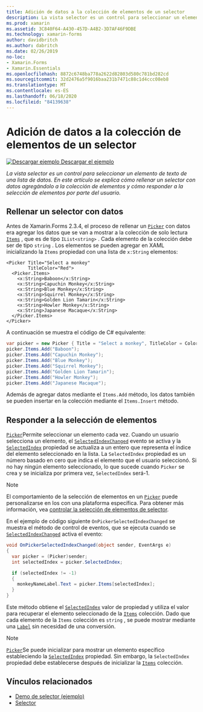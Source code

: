 ```yaml
---
title: Adición de datos a la colección de elementos de un selector
description: La vista selector es un control para seleccionar un elemento de texto de una lista de datos. En este artículo se explica cómo rellenar un selector con datos agregándolo a la colección de elementos y cómo responder a la selección de elementos por parte del usuario.
ms.prod: xamarin
ms.assetid: 3C840F64-A430-457D-A4B2-3D7AF46F9DBE
ms.technology: xamarin-forms
author: davidbritch
ms.author: dabritch
ms.date: 02/26/2019
no-loc:
- Xamarin.Forms
- Xamarin.Essentials
ms.openlocfilehash: 8872c6748ba778a2622d82803d580c781bd282cd
ms.sourcegitcommit: 32d2476a5f9016baa231b7471c88c1d4ccc08eb8
ms.translationtype: MT
ms.contentlocale: es-ES
ms.lasthandoff: 06/18/2020
ms.locfileid: "84139638"
---
```

# <a name="adding-data-to-a-pickers-items-collection"></a>Adición de datos a la colección de elementos de un selector

[![Descargar ejemplo](~/media/shared/download.png) Descargar el ejemplo](https://docs.microsoft.com/samples/xamarin/xamarin-forms-samples/userinterface-pickerdemo)

_La vista selector es un control para seleccionar un elemento de texto de una lista de datos. En este artículo se explica cómo rellenar un selector con datos agregándolo a la colección de elementos y cómo responder a la selección de elementos por parte del usuario._

## <a name="populating-a-picker-with-data"></a>Rellenar un selector con datos

Antes de Xamarin.Forms 2.3.4, el proceso de rellenar un [`Picker`](xref:Xamarin.Forms.Picker) con datos era agregar los datos que se van a mostrar a la colección de solo lectura [`Items`](xref:Xamarin.Forms.Picker.Items) , que es de tipo `IList<string>` . Cada elemento de la colección debe ser de tipo `string` . Los elementos se pueden agregar en XAML inicializando la `Items` propiedad con una lista de `x:String` elementos:

```xaml
<Picker Title="Select a monkey"
        TitleColor="Red">
  <Picker.Items>
    <x:String>Baboon</x:String>
    <x:String>Capuchin Monkey</x:String>
    <x:String>Blue Monkey</x:String>
    <x:String>Squirrel Monkey</x:String>
    <x:String>Golden Lion Tamarin</x:String>
    <x:String>Howler Monkey</x:String>
    <x:String>Japanese Macaque</x:String>
  </Picker.Items>
</Picker>
```

A continuación se muestra el código de C# equivalente:

```csharp
var picker = new Picker { Title = "Select a monkey", TitleColor = Color.Red };
picker.Items.Add("Baboon");
picker.Items.Add("Capuchin Monkey");
picker.Items.Add("Blue Monkey");
picker.Items.Add("Squirrel Monkey");
picker.Items.Add("Golden Lion Tamarin");
picker.Items.Add("Howler Monkey");
picker.Items.Add("Japanese Macaque");
```

Además de agregar datos mediante el `Items.Add` método, los datos también se pueden insertar en la colección mediante el `Items.Insert` método.

## <a name="responding-to-item-selection"></a>Responder a la selección de elementos

[`Picker`](xref:Xamarin.Forms.Picker)Permite seleccionar un elemento cada vez. Cuando un usuario selecciona un elemento, el [`SelectedIndexChanged`](xref:Xamarin.Forms.Picker.SelectedIndexChanged) evento se activa y la [`SelectedIndex`](xref:Xamarin.Forms.Picker.SelectedIndex) propiedad se actualiza a un entero que representa el índice del elemento seleccionado en la lista. La `SelectedIndex` propiedad es un número basado en cero que indica el elemento que el usuario seleccionó. Si no hay ningún elemento seleccionado, lo que sucede cuando `Picker` se crea y se inicializa por primera vez, `SelectedIndex` será-1.

> [!NOTE]
> El comportamiento de la selección de elementos en un [`Picker`](xref:Xamarin.Forms.Picker) puede personalizarse en Ios con una plataforma específica. Para obtener más información, vea [controlar la selección de elementos de selector](~/xamarin-forms/platform/ios/picker-selection.md).

En el ejemplo de código siguiente `OnPickerSelectedIndexChanged` se muestra el método de control de eventos, que se ejecuta cuando se [`SelectedIndexChanged`](xref:Xamarin.Forms.Picker.SelectedIndexChanged) activa el evento:

```csharp
void OnPickerSelectedIndexChanged(object sender, EventArgs e)
{
  var picker = (Picker)sender;
  int selectedIndex = picker.SelectedIndex;

  if (selectedIndex != -1)
  {
    monkeyNameLabel.Text = picker.Items[selectedIndex];
  }
}
```

Este método obtiene el [`SelectedIndex`](xref:Xamarin.Forms.Picker.SelectedIndex) valor de propiedad y utiliza el valor para recuperar el elemento seleccionado de la [`Items`](xref:Xamarin.Forms.Picker.Items) colección. Dado que cada elemento de la `Items` colección es `string` , se puede mostrar mediante una [`Label`](xref:Xamarin.Forms.Label) sin necesidad de una conversión.

> [!NOTE]
> [`Picker`](xref:Xamarin.Forms.Picker)Se puede inicializar para mostrar un elemento específico estableciendo la [`SelectedIndex`](xref:Xamarin.Forms.Picker.SelectedIndex) propiedad. Sin embargo, la `SelectedIndex` propiedad debe establecerse después de inicializar la [`Items`](xref:Xamarin.Forms.Picker.Items) colección.

## <a name="related-links"></a>Vínculos relacionados

- [Demo de selector (ejemplo)](https://docs.microsoft.com/samples/xamarin/xamarin-forms-samples/userinterface-pickerdemo)
- [Selector](xref:Xamarin.Forms.Picker)
